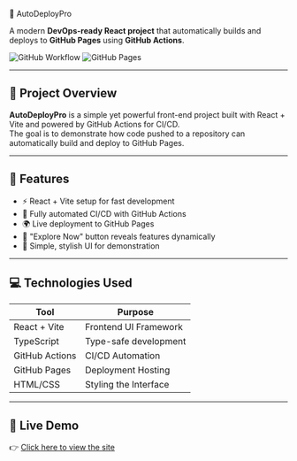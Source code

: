 🚀 AutoDeployPro

A modern **DevOps-ready React project** that automatically builds and deploys to **GitHub Pages** using **GitHub Actions**.

![GitHub Workflow](https://img.shields.io/github/actions/workflow/status/gayathri-bachhu/AutoDeployPro/deploy.yml?label=CI%2FCD&style=for-the-badge)
![GitHub Pages](https://img.shields.io/badge/Hosted-GitHub%20Pages-blueviolet?style=for-the-badge)

---

## 🌟 Project Overview

**AutoDeployPro** is a simple yet powerful front-end project built with React + Vite and powered by GitHub Actions for CI/CD.  
The goal is to demonstrate how code pushed to a repository can automatically build and deploy to GitHub Pages.

---

## 🧠 Features

- ⚡ React + Vite setup for fast development
- 🔄 Fully automated CI/CD with GitHub Actions
- 🌍 Live deployment to GitHub Pages
- 💬 "Explore Now" button reveals features dynamically
- 🧩 Simple, stylish UI for demonstration

---

## 💻 Technologies Used

| Tool            | Purpose                |
|----------------|------------------------|
| React + Vite    | Frontend UI Framework  |
| TypeScript      | Type-safe development  |
| GitHub Actions  | CI/CD Automation       |
| GitHub Pages    | Deployment Hosting     |
| HTML/CSS        | Styling the Interface  |

---

## 🚀 Live Demo

👉 [Click here to view the site](https://funny-chebakia-de56b7.netlify.app/)
